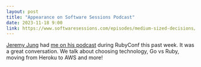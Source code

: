 ```yaml
---
layout: post
title: "Appearance on Software Sessions Podcast"
date: 2023-11-18 9:00
link: https://www.softwaresessions.com/episodes/medium-sized-decisions/
---
```


[Jeremy Jung](https://twitter.com/jertype) had [me on his podcast][link] during RubyConf this past week. It was a great
conversation. We talk about choosing technology, Go vs Ruby, moving from Heroku to AWS and more!

[link]: https://www.softwaresessions.com/episodes/medium-sized-decisions/
